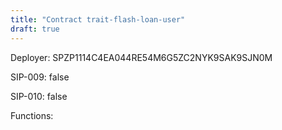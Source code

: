 ```yaml
---
title: "Contract trait-flash-loan-user"
draft: true
---
```

Deployer: SPZP1114C4EA044RE54M6G5ZC2NYK9SAK9SJN0M

SIP-009: false

SIP-010: false

Functions:

